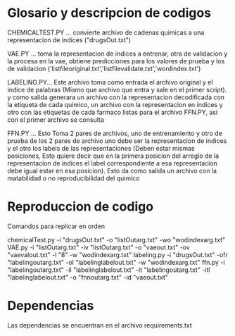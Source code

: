 # Glosario y descripcion de codigos

CHEMICALTEST.PY ... convierte archivo de cadenas quimicas a una representacion de indices
			("drugsOut.txt")

VAE.PY ... 	toma la representacion de indices a entrenar, otra de validacion y la 
		procesa en la vae, obtiene predicciones para los valores de prueba y 
		los de validacion ('listfileoriginal.txt','listfilevalidate.txt','wordindex.txt')

LABELING.PY... Este archivo toma como entrada el archivo original y el indice de palabras
		(Mismo que archivo que entra y sale en el primer script). 
		y como salida generara un archivo con la representacion decodificada con la etiqueta
		de cada quimico, un archivo con la representacion en indices y otro con las etiquetas 
		de cada farmaco listas para el archivo FFN.PY, asi con el primer archivo se consulta
		 

FFN.PY ... 	Esto Toma 2 pares de archivos, uno de entrenamiento y otro de prueba
		de los 2 pares de archivo uno debe ser la representacion de indices
		y el otro los labels de las representaciones (Deben estar mismas posiciones,
		Esto quiere decir que en la primera posicion del arreglo de la representacion
		de indices el label correspondiente a esa representacion debe igual estar
		en esa posicion).  Esto da como salida un archivo con la  matabilidad o no
		reproducibilidad del quimico

# Reproduccion de codigo
Comandos para replicar en orden

chemicalTest.py -i "drugsOut.txt" -o "listOutarg.txt" -wo "wodindexarg.txt"
VAE.py -i "listOutarg.txt" -iv "listOutarg.txt" -o "vaeout.txt" -ov "vaevalout.txt" -l "8" -w "wodindexarg.txt"
labeling.py -i "drugsOut.txt" -ofr "labelingoutarg.txt" -ol "labelinglabelout.txt" -w "wodindexarg.txt"
ffn.py -i "labelingoutarg.txt" -il "labelinglabelout.txt" -it "labelingoutarg.txt" -itl "labelinglabelout.txt" -o "fnnoutarg.txt" -id "vaeout.txt"

# Dependencias

Las dependencias se encuentran en el archivo requirements.txt